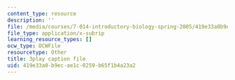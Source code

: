 ```yaml
---
content_type: resource
description: ''
file: /media/courses/7-014-introductory-biology-spring-2005/419e33a0b9ecae1c0259b65f1b4a23a2_5WqgNOSoD_M.srt
file_type: application/x-subrip
learning_resource_types: []
ocw_type: OCWFile
resourcetype: Other
title: 3play caption file
uid: 419e33a0-b9ec-ae1c-0259-b65f1b4a23a2
---
```

